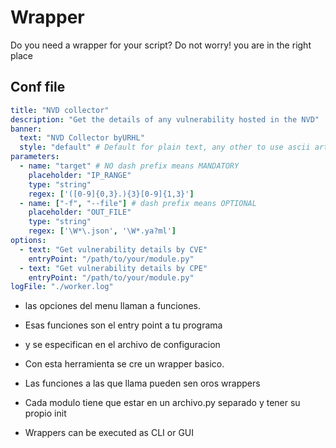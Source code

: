# Wrapper

Do you need a wrapper for your script? Do not worry! you are in the right place

## Conf file

```yaml
title: "NVD collector"
description: "Get the details of any vulnerability hosted in the NVD"
banner:
  text: "NVD Collector byURHL"
  style: "default" # Default for plain text, any other to use ascii art
parameters:
  - name: "target" # NO dash prefix means MANDATORY
    placeholder: "IP_RANGE"
    type: "string"
    regex: ['([0-9]{0,3}.){3}[0-9]{1,3}']
  - name: ["-f", "--file"] # dash prefix means OPTIONAL
    placeholder: "OUT_FILE"
    type: "string"
    regex: ['\W*\.json', '\W*.ya?ml']
options:
  - text: "Get vulnerability details by CVE"
    entryPoint: "/path/to/your/module.py"
  - text: "Get vulnerability details by CPE"
    entryPoint: "/path/to/your/module.py"
logFile: "./worker.log"
```

- las opciones del menu llaman a funciones.
- Esas funciones son el entry point a tu programa
- y se especifican en el archivo de configuracion


- Con esta herramienta se cre un wrapper basico.
- Las funciones a las que llama pueden sen oros wrappers
- Cada modulo tiene que estar en un archivo.py separado y tener su propio init


- Wrappers can be executed as CLI or GUI
